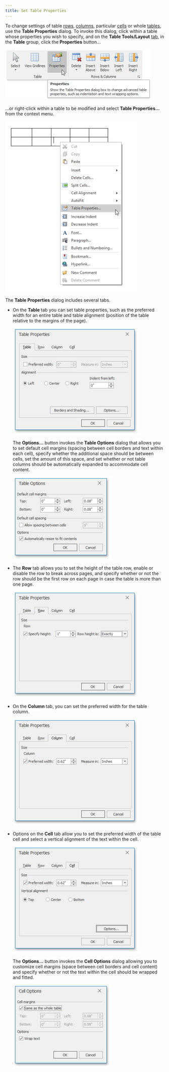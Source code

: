 ```yaml
---
title: Set Table Properties
---
```

To change settings of table [rows](#row), [columns](#column), particular [cells](#cell) or whole [tables](#table), use the **Table Properties** dialog. To invoke this dialog, click within a table whose properties you wish to specify, and on the **Table Tools/Layout** [tab](../../../../interface-elements-for-desktop/articles/rich-text-editor/text-editor-ui/ribbon-interface.md), in the **Table** group, click the **Properties** button...

![RTETablesPropertiesRibbon](../../../images/Img121442.png)

...or right-click within a table to be modified and select **Table Properties...** from the context menu.

![RTETablesPropertiesContextMenu](../../../images/Img121443.png)

The **Table Properties** dialog includes several tabs.
* On the **Table** tab you can set table properties, such as the preferred width for an entire table and table alignment (position of the table relative to the margins of the page).
	
	![RTETablesPropertiesTable](../../../images/Img121444.png)
	
	The **Options...** button invokes the **Table Options** dialog that allows you to set default cell margins (spacing between cell borders and text within each cell), specify whether the additional space should be between cells, set the amount of this space, and set whether or not table columns should be automatically expanded to accommodate cell content.
	
	![RTETablesPropertiesTableOptions](../../../images/Img121445.png)
* The **Row** tab allows you to set the height of the table row, enable or disable the row to break across pages, and specify whether or not the row should be the first row on each page in case the table is more than one page.
	
	![RTETablesPropertiesRow](../../../images/Img121446.png)
* On the **Column** tab, you can set the preferred width for the table column.
	
	![RTETablesPropertiesColumn](../../../images/Img121447.png)
* Options on the **Cell** tab allow you to set the preferred width of the table cell and select a vertical alignment of the text within the cell.
	
	![RTETablesPropertiesCell](../../../images/Img121448.png)
	
	The **Options...** button invokes the **Cell Options** dialog allowing you to customize cell margins (space between cell borders and cell content) and specify whether or not the text within the cell should be wrapped and fitted.
	
	![RTETablesPropertiesCellOptions](../../../images/Img121449.png)